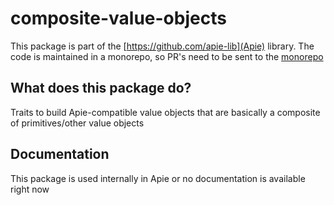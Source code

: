 # composite-value-objects

This package is part of the [https://github.com/apie-lib](Apie) library.
The code is maintained in a monorepo, so PR's need to be sent to the [monorepo](https://github.com/apie-lib/apie-lib-monorepo/pulls)

## What does this package do?
Traits to build Apie-compatible value objects that are basically a composite of primitives/other value objects

## Documentation
This package is used internally in Apie or no documentation is available right now
